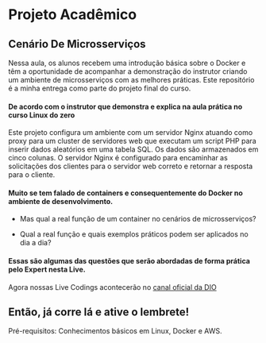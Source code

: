 # Projeto Acadêmico 

## Cenário De Microsserviços 
Nessa aula, os alunos recebem uma introdução básica sobre o Docker e têm a oportunidade de acompanhar a demonstração do instrutor criando um ambiente de microsserviços com as melhores práticas. Este repositório é a minha entrega como parte do projeto final do curso.

#### De acordo com o instrutor que demonstra e explica na aula prática no curso Linux do zero 
Este projeto configura um ambiente com um servidor Nginx atuando como proxy para um cluster de servidores web que executam um script PHP para inserir dados aleatórios em uma tabela SQL. Os dados são armazenados em cinco colunas. O servidor Nginx é configurado para encaminhar as solicitações dos clientes para o servidor web correto e retornar a resposta para o cliente.

#### Muito se tem falado de containers e consequentemente do Docker no ambiente de desenvolvimento. 
- Mas qual a real função de um container no cenários de microsserviços? 

- Qual a real função e quais exemplos práticos podem ser aplicados no dia a dia? 

#### Essas são algumas das questões que serão abordadas de forma prática pelo Expert nesta Live. 

Agora nossas Live Codings acontecerão no [canal oficial da DIO](https://www.youtube.com/@diomakethechange)

Então, já corre lá e ative o lembrete!
---
Pré-requisitos:                                                                                                                                                            Conhecimentos básicos em Linux, Docker e AWS.
